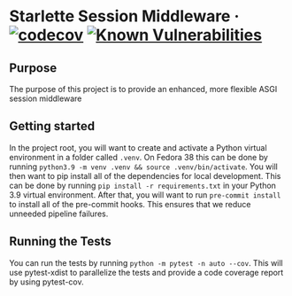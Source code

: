 # Starlette Session Middleware &middot; [![codecov](https://codecov.io/github/lannuttia/starlette-session-middleware/graph/badge.svg?token=2FO77C58EP)](https://codecov.io/github/lannuttia/starlette-session-middleware) [![Known Vulnerabilities](https://snyk.io/test/github/lannuttia/starlette-session-middleware/badge.svg)](https://snyk.io/test/github/lannuttia/starlette-session-middleware)

## Purpose
The purpose of this project is to provide an enhanced, more flexible ASGI session middleware

## Getting started

In the project root, you will want to create and activate a Python virtual environment in a folder called `.venv`.
On Fedora 38 this can be done by running `python3.9 -m venv .venv && source .venv/bin/activate`. You will then want to
pip install all of the dependencies for local development. This can be done by running `pip install -r requirements.txt`
in your Python 3.9 virtual environment. After that, you will want to run `pre-commit install` to install all of the
pre-commit hooks. This ensures that we reduce unneeded pipeline failures.

## Running the Tests

You can run the tests by running `python -m pytest -n auto --cov`. This will use pytest-xdist to parallelize the tests and provide a code
coverage report by using pytest-cov.
